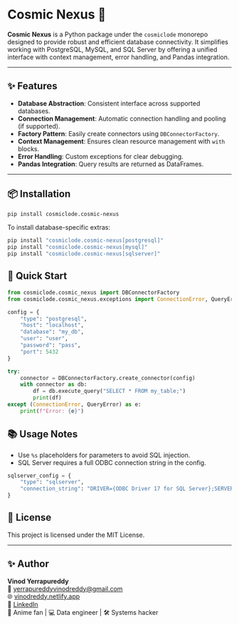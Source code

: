 # Cosmic Nexus 🚀

**Cosmic Nexus** is a Python package under the `cosmiclode` monorepo designed to provide robust and efficient database connectivity. It simplifies working with PostgreSQL, MySQL, and SQL Server by offering a unified interface with context management, error handling, and Pandas integration.

---

## ✨ Features

- **Database Abstraction**: Consistent interface across supported databases.
- **Connection Management**: Automatic connection handling and pooling (if supported).
- **Factory Pattern**: Easily create connectors using `DBConnectorFactory`.
- **Context Management**: Ensures clean resource management with `with` blocks.
- **Error Handling**: Custom exceptions for clear debugging.
- **Pandas Integration**: Query results are returned as DataFrames.

---

## 📦 Installation

```bash
pip install cosmiclode.cosmic-nexus
```
To install database-specific extras:

```bash
pip install "cosmiclode.cosmic-nexus[postgresql]"
pip install "cosmiclode.cosmic-nexus[mysql]"
pip install "cosmiclode.cosmic-nexus[sqlserver]"
```

## 🚀 Quick Start

```python
from cosmiclode.cosmic_nexus import DBConnectorFactory
from cosmiclode.cosmic_nexus.exceptions import ConnectionError, QueryError

config = {
    "type": "postgresql",
    "host": "localhost",
    "database": "my_db",
    "user": "user",
    "password": "pass",
    "port": 5432
}

try:
    connector = DBConnectorFactory.create_connector(config)
    with connector as db:
        df = db.execute_query("SELECT * FROM my_table;")
        print(df)
except (ConnectionError, QueryError) as e:
    print(f"Error: {e}")
```

## 📚 Usage Notes

- Use `%s` placeholders for parameters to avoid SQL injection.
- SQL Server requires a full ODBC connection string in the config.

```python
sqlserver_config = {
    "type": "sqlserver",
    "connection_string": "DRIVER={ODBC Driver 17 for SQL Server};SERVER=...;UID=...;PWD=..."
}
```


## 📝 License  
This project is licensed under the MIT License.

---

## ✨ Author  
**Vinod Yerrapureddy**  
📧 yerrapureddyvinodreddy@gmail.com  
🌐 [vinodreddy.netlify.app](https://vinodreddy.netlify.app)  
🔗 [LinkedIn](https://linkedin.com/in/your-profile)  
🍥 Anime fan | 💻 Data engineer | 🛠️ Systems hacker
